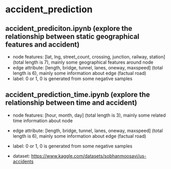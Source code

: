# accident_prediction

## accident_prediciton.ipynb (explore the relationship between static geographical features and accident)
- node features: [lat, lng, street_count, crossing, junction, railway, station] (total length is 7), mainly some geographical features around node
- edge attribute: [length, bridge, tunnel, lanes, oneway, maxspeed] (total length is 6), mainly some information about edge (factual road)
- label: 0 or 1, 0 is generated from some negative samples


## accident_prediction_time.ipynb (explore the relationship between time and accident)
- node features: [hour, month, day] (total length is 3), mainly some related time information about node
- edge attribute: [length, bridge, tunnel, lanes, oneway, maxspeed] (total length is 6), mainly some information about edge (factual road)
- label: 0 or 1, 0 is generated from some negative samples

- dataset: https://www.kaggle.com/datasets/sobhanmoosavi/us-accidents
